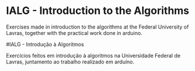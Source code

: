 # IALG - Introduction to the Algorithms

Exercises made in introduction to the algorithms at the Federal University of Lavras,
together with the practical work done in arduino.

#IALG - Introdução à Algoritmos

Exercícios feitos em introdução à algoritmos na Universidade Federal de Lavras,
juntamento ao trabalho realizado em arduíno.


